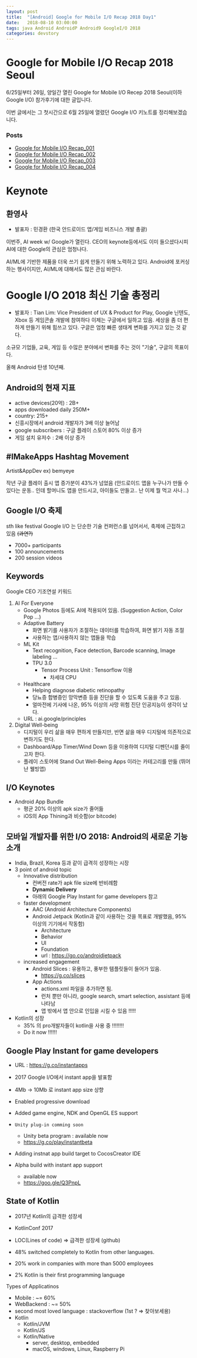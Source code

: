 ```yaml
---
layout: post
title:  "[Android] Google for Mobile I/O Recap 2018 Day1"
date:   2018-08-10 03:00:00
tags: java Android AndroidP Android9 GoogleI/O 2018
categories: devstory
---
```


# Google for Mobile I/O Recap 2018 Seoul

6/25일부터 26일, 양일간 열린 Google for Mobile I/O Recep 2018 Seoul(이하 Google I/O) 참가후기에 대한 글입니다.

이번 글에서는 그 첫시간으로 6월 25일에 열렸던 Google I/O 키노트를 정리해보겠습니다.

### Posts
- [Google for Mobile I/O Recap_001](/devstory/2018/08/10/GoogleIOMobile-2018-Day1/) <br/>
- [Google for Mobile I/O Recap_002](/devstory/2018/08/10/GoogleIOMobile-2018-Day2/) <br/>
- [Google for Mobile I/O Recap_003](/devstory/2018/08/10/GoogleIOMobile-2018-Day3/) <br/>
- [Google for Mobile I/O Recap_004](/devstory/2018/08/10/GoogleIOMobile-2018-Day4/) <br/>



# Keynote
## 환영사
- 발표자 : 민경환 (한국 안드로이드 앱/게임 비즈니스 개발 총괄)

이번주, AI week w/ Google가 열린다. CEO의 keynote등에서도 이미 들으셨다시피 AI에 대한 Google의 관심은 엄청나다.

AI/ML에 기반한 제품을 더욱 쓰기 쉽게 만들기 위해 노력하고 있다. Android에 포커싱하는 행사이지만, AI/ML에 대해서도 많은 관심 바란다.


# Google I/O 2018 최신 기술 총정리
- 발표자 : Tian Lim: Vice President of UX & Product for Play, Google
    닌텐도, Xbox 등 게임콘솔 개발에 참여하다 이제는 구글에서 일하고 있음.
    세상을 좀 더 편하게 만들기 위해 힘쓰고 있다. 구글은 엄청 빠른 생태계 변화를 가지고 있는 것 같다.

소규모 기업들, 교육, 게임 등 수많은 분야에서 변화를 주는 것이 "기술", 구글의 목표이다.

올해 Android 탄생 10년째.

## Android의 현재 지표
- active devices(20억) : 2B+
- apps downloaded daily 250M+
- country: 215+
- 신흥시장에서 android 개발자가 3배 이상 늘어남
- google subscribers : 구글 플레이 스토어 80% 이상 증가
- 게임 설치 유저수 : 2배 이상 증가



## #IMakeApps Hashtag Movement
Artist&AppDev 
ex) bemyeye

작년 구글 플레이 출시 앱 증가분이 43%가 넘었음
(안드로이드 앱을 누구나가 만들 수 있다는 운동.. 인데 할머니도 앱을 만드시고, 아이들도 만들고.. 난 이제 뭘 먹고 사나...)


## Google I/O 축제
sth like festival
Google I/O 는 단순한 기술 컨퍼런스를 넘어서서, 축제에 근접하고 있음 ~~(과연?)~~
- 7000+ participants
- 100 announcements
- 200 session videos

## Keywords
Google CEO 기조연설 키워드
1. AI For Everyone
    - Google Photos 등에도 AI에 적용되어 있음. (Suggestion Action, Color Pop ...)
    - Adaptive Battery
        - 화면 밝기를 사용자가 조절하는 데이터를 학습하여, 화면 밝기 자동 조절
        - 사용하는 앱/사용하지 않는 앱들을 학습
    - ML Kit
        - Text recognition, Face detection, Barcode scanning, Image labeling ...
        - TPU 3.0
            - Tensor Process Unit : Tensorflow 이용
                - 차세대 CPU
    - Healthcare
        - Helping diagnose diabetic retinopathy
        - 당뇨증 합병증인 망막변증 등을 진단을 할 수 있도록 도움을 주고 있음.
        - 얼마전에 기사에 나온, 95% 이상의 사망 위험 진단 인공지능이 생각이 났다.
    - URL : ai.google/principles
2. Digital Well-being
    - 디지털이 우리 삶을 매우 편하게 만들지만, 반면 삶을 매우 디지털에 의존적으로 변하기도 한다.
    - Dashboard/App Timer/Wind Down 등을 이용하여 디지털 디펜던시를 줄이고자 한다.
    - 플레이 스토어에 Stand Out Well-Being Apps 이라는 카테고리를 만듦 (뛰어난 웰빙앱)


## I/O Keynotes
- Android App Bundle
    - 평균 20% 이상의 apk size가 줄어듦
    - iOS의 App Thining과 비슷함(or bitcode)


## 모바일 개발자를 위한 I/O 2018: Android의 새로운 기능 소개
- India, Brazil, Korea 등과 같이 급격히 성장하는 시장
- 3 point of android topic
    - Innovative distribution
        - 컨버전 rate가 apk file size에 반비례함
        - **Dynamic Delivery**
        - 아래의 Google Play Instant for game developers 참고
    - faster development
        - AAC (Android Architecture Components)
        - Android Jetpack (Kotlin과 같이 사용하는 것을 목표로 개발했음, 95% 이상의 기기에서 작동함)
            - Architecture
            - Behavior
            - UI
            - Foundation
            - url : https://go.co/androidjetpack
    - increased engagement
        - Android Slices : 유용하고, 풍부한 템플릿들이 들어가 있음.
            - https://g.co/slices
        - App Actions
            - actions.xml 파일을 추가하면 됨.
            - 런처 뿐만 아니라, google search, smart selection, assistant 등에 나타남
            - 앱 밖에서 앱 안으로 인입을 시킬 수 있음 !!!!!
- Kotlin의 성장
    - 35% 의 pro개발자들이 kotlin을 사용 중 !!!!!!!!
    - Do it now !!!!!!

## Google Play Instant for game developers
- URL : https://g.co/instantapps
- 2017 Google I/O에서 instant app을 발표함
- 4Mb -> 10Mb 로 instant app size 상향
- Enabled progressive download
- Added game engine, NDK and OpenGL ES support
- `Unity plug-in comming soon`
    - Unity beta program : available now
    - https://g.co/play/instantbeta

- Adding instnat app build target to CocosCreator IDE
- Alpha build with instant app support
    - available now
    - https://goo.gle/Q3PnpL


## State of Kotlin
- 2017년 Kotlin의 급격한 성장세
- KotlinConf 2017
- LOC(Lines of code) => 급격한 성장세 (github)

- 48% switched completely to Kotlin from other languages.
- 20% work in companies with more than 5000 employees
- 2% Kotlin is their first programming language

Types of Applicatinos
- Mobile : ~= 60%
- WebBackend : ~= 50%
- second most loved language : stackoverflow (1st ? => 찾아보세용)
- Kotlin
    - Kotlin/JVM
    - Kotlin/JS
    - Kotlin/Native
        - server, desktop, embedded
        - macOS, windows, Linux, Raspberry Pi